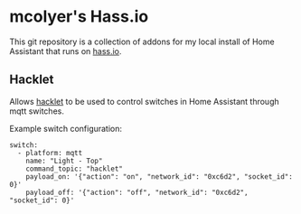 # mcolyer's Hass.io

This git repository is a collection of addons for my local install of
Home Assistant that runs on
[hass.io](https://home-assistant.io/hassio/).

## Hacklet

Allows [hacklet](https://github.com/mcolyer/hacklet) to be used to
control switches in Home Assistant through mqtt switches.

Example switch configuration:

```
switch:
  - platform: mqtt
    name: "Light - Top"
    command_topic: "hacklet"
    payload_on: '{"action": "on", "network_id": "0xc6d2", "socket_id": 0}'
    payload_off: '{"action": "off", "network_id": "0xc6d2", "socket_id": 0}'
```
